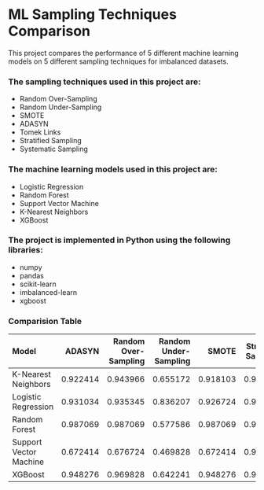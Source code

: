 # ML Sampling Techniques Comparison

This project compares the performance of 5 different machine learning models on 5 different sampling techniques for imbalanced datasets. 

### The sampling techniques used in this project are:

- Random Over-Sampling
- Random Under-Sampling
- SMOTE
- ADASYN
- Tomek Links
- Stratified Sampling
- Systematic Sampling

### The machine learning models used in this project are:

- Logistic Regression
- Random Forest
- Support Vector Machine
- K-Nearest Neighbors
- XGBoost

### The project is implemented in Python using the following libraries:
- numpy
- pandas
- scikit-learn
- imbalanced-learn
- xgboost


### Comparision Table

| Model                  |   ADASYN |   Random Over-Sampling |   Random Under-Sampling |    SMOTE |   Stratified Sampling |   Systematic Sampling |   Tomek Links |
|:-----------------------|---------:|-----------------------:|------------------------:|---------:|----------------------:|----------------------:|--------------:|
| K-Nearest Neighbors    | 0.922414 |               0.943966 |                0.655172 | 0.918103 |              0.987069 |              0.987069 |      0.918103 |
| Logistic Regression    | 0.931034 |               0.935345 |                0.836207 | 0.926724 |              0.982759 |              0.982759 |      0.926724 |
| Random Forest          | 0.987069 |               0.987069 |                0.577586 | 0.987069 |              0.987069 |              0.987069 |      0.987069 |
| Support Vector Machine | 0.672414 |               0.676724 |                0.469828 | 0.672414 |              0.987069 |              0.987069 |      0.676724 |
| XGBoost                | 0.948276 |               0.969828 |                0.642241 | 0.948276 |              0.987069 |              0.982759 |      0.952586 |
